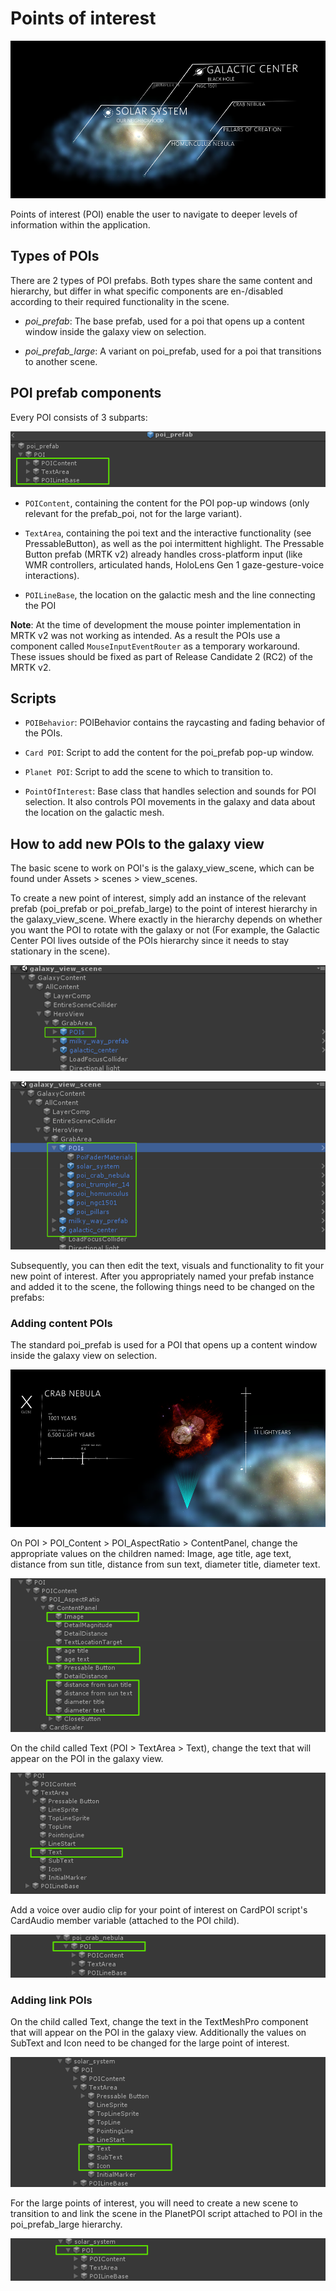 # Points of interest

![Points of interest](Images/ge_app_poi.PNG)

Points of interest (POI) enable the user to navigate to deeper levels of information within the application.

## Types of POIs

There are 2 types of POI prefabs. Both types share the same content and hierarchy, but differ in what specific components are en-/disabled according to their required functionality in the scene.

- *poi_prefab*: The base prefab, used for a poi that opens up a content window inside the galaxy view on selection.

- *poi_prefab_large*: A variant on poi_prefab, used for a poi that transitions to another scene.

## POI prefab components

Every POI consists of 3 subparts:

![POI prefab subparts](Images/ge_poi_subparts.png)

- `POIContent`, containing the content for the POI pop-up windows (only relevant for the prefab_poi, not for the large variant).

- `TextArea`, containing the poi text and the interactive functionality (see PressableButton), as well as the poi intermittent highlight. The Pressable Button prefab (MRTK v2) already handles cross-platform input (like WMR controllers, articulated hands, HoloLens Gen 1 gaze-gesture-voice interactions).

- `POILineBase`, the location on the galactic mesh and the line connecting the POI

**Note**: At the time of development the mouse pointer implementation in MRTK v2 was not working as intended. As a result the POIs use a component called `MouseInputEventRouter` as a temporary workaround.  These issues should be fixed as part of Release Candidate 2 (RC2) of the MRTK v2.

## Scripts

- `POIBehavior`: POIBehavior contains the raycasting and fading behavior of the POIs.

- `Card POI`: Script to add the content for the poi_prefab pop-up window.

- `Planet POI`: Script to add the scene to which to transition to.

- `PointOfInterest`: Base class that handles selection and sounds for POI selection. It also controls POI movements in the galaxy and data about the location on the galactic mesh.

## How to add new POIs to the galaxy view

The basic scene to work on POI's is the galaxy_view_scene, which can be found under Assets > scenes > view_scenes.

To create a new point of interest, simply add an instance of the relevant prefab (poi_prefab or poi_prefab_large) to the point of interest hierarchy in the galaxy_view_scene. Where exactly in the hierarchy depends on whether you want the POI to rotate with the galaxy or not (For example, the Galactic Center POI lives outside of the POIs hierarchy since it needs to stay stationary in the scene).

![Adding new POIs to the galaxy view](Images/ge_poi_adding_1.png)

![Adding new POIs to the galaxy view](Images/ge_poi_adding_2.png)

Subsequently, you can then edit the text, visuals and functionality to fit your new point of interest.
After you appropriately named your prefab instance and added it to the scene, the following things need to be changed on the prefabs:

### Adding content POIs

The standard poi_prefab is used for a POI that opens up a content window inside the galaxy view on selection.

![](Images/ge_app_poi_card.png)	

On POI > POI_Content > POI_AspectRatio > ContentPanel, change the appropriate values on the children named: Image, age title, age text, distance from sun title, distance from sun text, diameter title, diameter text.

![](Images/ge_poi_adding_prefab_1.png)	
	
On the child called Text (POI > TextArea > Text), change the text that will appear on the POI in the galaxy view.
	
![](Images/ge_poi_adding_prefab_2.png)	
	
Add a voice over audio clip for your point of interest on CardPOI script's CardAudio member variable (attached to the POI child).

![](Images/ge_poi_adding_prefab_3.png)	

### Adding link POIs

On the child called Text, change the text in the TextMeshPro component that will appear on the POI in the galaxy view. Additionally the values on SubText and Icon need to be changed for the large point of interest.
	
![](Images/ge_poi_adding_prefab_large_1.png)	

For the large points of interest, you will need to create a new scene to transition to and link the scene in the PlanetPOI script attached to POI in the poi_prefab_large hierarchy.

![](Images/ge_poi_adding_prefab_large_2.png)
	
